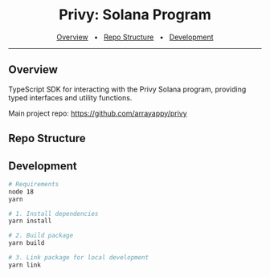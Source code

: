 <div align="center">
  <h1>Privy: Solana Program</h1>
  <a href="#overview">Overview</a>
  <span>&nbsp;&nbsp;•&nbsp;&nbsp;</span>
  <a href="#repo-structure">Repo Structure</a>
  <span>&nbsp;&nbsp;•&nbsp;&nbsp;</span>
  <a href="#development">Development</a>
  <br />
  <hr />
</div>

## Overview
TypeScript SDK for interacting with the Privy Solana program, providing typed interfaces and utility functions.

Main project repo: https://github.com/arrayappy/privy

## Repo Structure

## Development
```bash
# Requirements
node 18
yarn

# 1. Install dependencies
yarn install

# 2. Build package
yarn build

# 3. Link package for local development
yarn link
```
